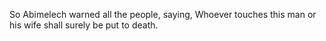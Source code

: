 So Abimelech warned all the people, saying, Whoever touches this man or his wife shall surely be put to death.
